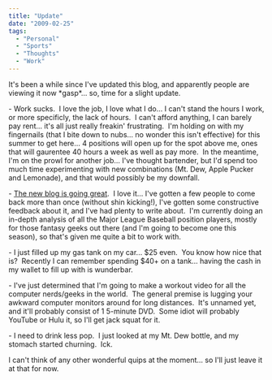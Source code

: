 ```yaml
---
title: "Update"
date: "2009-02-25"
tags:
  - "Personal"
  - "Sports"
  - "Thoughts"
  - "Work"
---
```


It's been a while since I've updated this blog, and apparently people are viewing it now \*gasp\*... so, time for a slight update.

\- Work sucks.  I love the job, I love what I do... I can't stand the hours I work, or more specificly, the lack of hours.  I can't afford anything, I can barely pay rent... it's all just really freakin' frustrating.  I'm holding on with my fingernails (that I bite down to nubs... no wonder this isn't effective) for this summer to get here... 4 positions will open up for the spot above me, ones that will gaurentee 40 hours a week as well as pay more.  In the meantime, I'm on the prowl for another job... I've thought bartender, but I'd spend too much time experimenting with new combinations (Mt. Dew, Apple Pucker and Lemonade), and that would possibly be my downfall.

\- [The new blog is going great](http://wordstoplayby.wordpress.com).  I love it... I've gotten a few people to come back more than once (without shin kicking!), I've gotten some constructive feedback about it, and I've had plenty to write about.  I'm currently doing an in-depth analysis of all the Major League Baseball position players, mostly for those fantasy geeks out there (and I'm going to become one this season), so that's given me quite a bit to work with.

\- I just filled up my gas tank on my car... $25 even.  You know how nice that is?  Recently I can remember spending $40+ on a tank... having the cash in my wallet to fill up with is wunderbar.

\- I've just determined that I'm going to make a workout video for all the computer nerds/geeks in the world.  The general premise is lugging your awkward computer monitors around for long distances.  It's unnamed yet, and it'll probably consist of 1 5-minute DVD.  Some idiot will probably YouTube or Hulu it, so I'll get jack squat for it.

\- I need to drink less pop.  I just looked at my Mt. Dew bottle, and my stomach started churning.  Ick.

I can't think of any other wonderful quips at the moment... so I'll just leave it at that for now.
